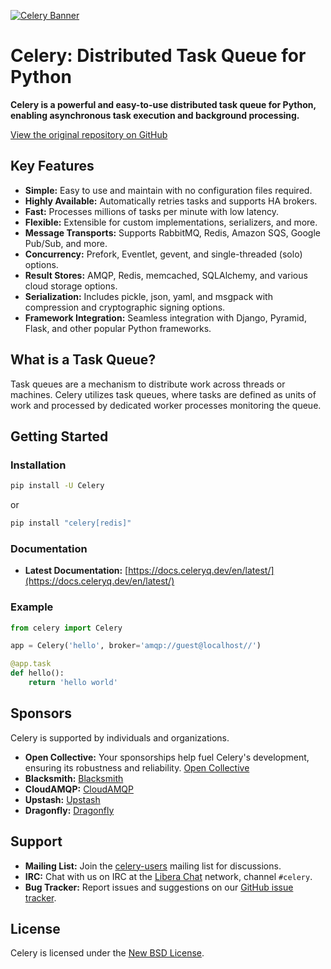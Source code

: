 [![Celery Banner](https://docs.celeryq.dev/en/latest/_images/celery-banner-small.png)](https://github.com/celery/celery)

# Celery: Distributed Task Queue for Python

**Celery is a powerful and easy-to-use distributed task queue for Python, enabling asynchronous task execution and background processing.**

[View the original repository on GitHub](https://github.com/celery/celery)

## Key Features

*   **Simple:** Easy to use and maintain with no configuration files required.
*   **Highly Available:** Automatically retries tasks and supports HA brokers.
*   **Fast:** Processes millions of tasks per minute with low latency.
*   **Flexible:** Extensible for custom implementations, serializers, and more.
*   **Message Transports:** Supports RabbitMQ, Redis, Amazon SQS, Google Pub/Sub, and more.
*   **Concurrency:** Prefork, Eventlet, gevent, and single-threaded (solo) options.
*   **Result Stores:** AMQP, Redis, memcached, SQLAlchemy, and various cloud storage options.
*   **Serialization:** Includes pickle, json, yaml, and msgpack with compression and cryptographic signing options.
*   **Framework Integration:** Seamless integration with Django, Pyramid, Flask, and other popular Python frameworks.

## What is a Task Queue?

Task queues are a mechanism to distribute work across threads or machines.  Celery utilizes task queues, where tasks are defined as units of work and processed by dedicated worker processes monitoring the queue.

## Getting Started

### Installation

```bash
pip install -U Celery
```

or

```bash
pip install "celery[redis]"
```

### Documentation

*   **Latest Documentation:** [https://docs.celeryq.dev/en/latest/](https://docs.celeryq.dev/en/latest/)

### Example
```python
from celery import Celery

app = Celery('hello', broker='amqp://guest@localhost//')

@app.task
def hello():
    return 'hello world'
```

## Sponsors
Celery is supported by individuals and organizations.
*   **Open Collective:** Your sponsorships help fuel Celery's development, ensuring its robustness and reliability. [Open Collective](https://opencollective.com/celery)
*   **Blacksmith:** [Blacksmith](https://blacksmith.sh/)
*   **CloudAMQP:** [CloudAMQP](https://www.cloudamqp.com/)
*   **Upstash:** [Upstash](http://upstash.com/?code=celery)
*   **Dragonfly:** [Dragonfly](https://www.dragonflydb.io/)

## Support

*   **Mailing List:** Join the [celery-users](https://groups.google.com/group/celery-users/) mailing list for discussions.
*   **IRC:** Chat with us on IRC at the [Libera Chat](https://libera.chat/) network, channel `#celery`.
*   **Bug Tracker:** Report issues and suggestions on our [GitHub issue tracker](https://github.com/celery/celery/issues/).

## License

Celery is licensed under the [New BSD License](https://opensource.org/licenses/BSD-3-Clause).